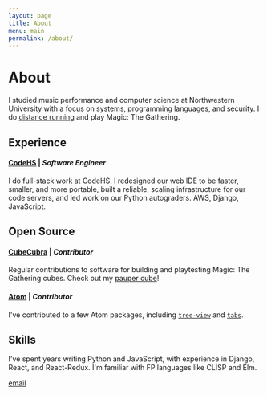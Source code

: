 ```yaml
---
layout: page
title: About
menu: main
permalink: /about/
---
```


# About

I studied music performance and computer science at Northwestern University with a focus on systems, programming languages, and security. I do [distance running](https://www.strava.com/athletes/23057637) and play Magic: The Gathering.

## Experience

#### [**CodeHS**](https://codehs.com/) | _Software Engineer_

I do full-stack work at CodeHS. I redesigned our web IDE to be faster, smaller, and more portable, built a reliable, scaling infrastructure for our code servers, and led work on our Python autograders. AWS, Django, JavaScript.

## Open Source

#### [**CubeCubra**](https://cubecobra.com) | _Contributor_
Regular contributions to software for building and playtesting Magic: The Gathering cubes. Check out my [pauper cube](https://cubecobra.com/cube/list/andyscube)!


#### [**Atom**](https://atom.io/) | _Contributor_
I've contributed to a few Atom packages, including [`tree-view`](https://github.com/atom/tree-view) and [`tabs`](https://github.com/atom/tabs).

## Skills

I've spent years writing Python and JavaScript, with experience in Django, React, and React-Redux. I'm familiar with FP languages like CLISP and Elm.

[email](mailto:andrewbayer2016@u.northwestern.edu)
